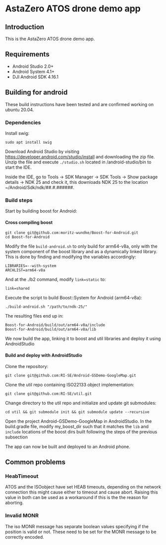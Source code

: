 # AstaZero ATOS drone demo app

## Introduction

This is the AstaZero ATOS drone demo app.

## Requirements

 - Android Studio 2.0+
 - Android System 4.1+
 - DJI Android SDK 4.16.1

## Building for android
These build instructions have been tested and are confirmed working on ubuntu 20.04.
### Dependencies
Install swig: 
```
sudo apt install swig
```
Download Android Studio by visiting https://developer.android.com/studio/install and downloading the zip file. 
Unzip the file and execute `./studio.sh` located in /android-studio/bin to start the IDE.

Inside the IDE, go to Tools -> SDK Manager -> SDK Tools -> Show package details -> NDK 25 and check it, this downloads NDK 25 to the location ~/Android/Sdk/ndk/##.#.######.

### Build steps

Start by building boost for Android:
#### Cross compiling boost
```
git clone git@github.com:moritz-wundke/Boost-for-Android.git
cd Boost-for-Android
```
Modify the file `build-android.sh` to only build for arm64-v8a, only with the system component of the boost library and as a dynamically linked library. This is done by finding and modifying the variables accordingly:
```
LIBRARIES=--with-system
ARCHLIST=arm64-v8a
```
And at the ./b2 command, modify `link=static` to:
```
link=shared
```

Execute the script to build Boost::System for Android (arm64-v8a):
```
./build-android.sh "/path/to/ndk-25/"
```

The resulting files end up in: 
```
Boost-for-Android/build/out/arm64-v8a/include
Boost-for-Android/build/out/arm64-v8a/lib
```

We now build the app, linking it to boost and util libraries and deploy it using AndroidStudio
#### Build and deploy with AndroidStudio
Clone the repository:
``` 
git clone git@github.com:RI-SE/Android-GSDemo-GoogleMap.git
```

Clone the util repo containing ISO22133 object implementation:
```
git clone git@github.com:RI-SE/util.git
```

Change directory to the util repo and initialize and update git submodules:
```
cd util && git submodule init && git submodule update --recursive
```

Open the project Android-GSDemo-GoogleMap in AndroidStudio.
In the build.gradle file, modify my_boost_dir such that it matches the `lib` and `include` locations of the boost dirs built following the steps of the previous subsection

The app can now be built and deployed to an Android phone. 


## Common problems
### HeabTimeout
ATOS and the ISOobject have set HEAB timeouts, depending on the network connection this might cause either to timeout and cause abort. Raising this value in both can be used as a workaround if this is the the reason for aborting. 

### Invalid MONR
The iso MONR message has separate boolean values specifying if the position is valid or not. These need to be set for the MONR message to be correctly encoded.

